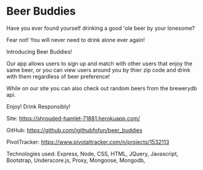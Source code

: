 # Beer Buddies

Have you ever found yourself drinking a good 'ole beer by your lonesome?

Fear not! You will never need to drink alone ever again!

Introducing Beer Buddies!

Our app allows users to sign up and match with other users that enjoy the same beer,
or you can view users around you by thier zip code and drink with them regardless of
beer preference!

While on our site you can also check out random beers from the brewerydb api.

Enjoy! Drink Responsibly!

Site: https://shrouded-hamlet-71881.herokuapp.com/

GitHub: https://github.com/igithubfofun/beer_buddies

PivotTracker: https://www.pivotaltracker.com/n/projects/1532113

Technologies used: Express, Node, CSS, HTML, JQuery, Javascript, Bootstrap, Underscore.js, Proxy, Mongoose, Mongodb, 

